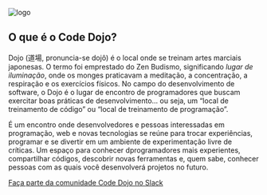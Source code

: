 ![logo](https://github.com/viridiano/code-dojo/blob/master/images/code-dojo_logo.png)
## O que é o Code Dojo?

Dojo (道場, pronuncia-se dojô) é o local onde se treinam artes marciais japonesas. O termo foi emprestado do Zen Budismo, significando *lugar de iluminação*, onde os monges praticavam a meditação, a concentração, a respiração e os exercícios físicos. No campo do desenvolvimento de software, o Dojo é o lugar de encontro de programadores que buscam exercitar boas práticas de desenvolvimento... ou seja, um “local de treinamento de código” ou “local de treinamento de programação”.

É um encontro onde desenvolvedores e pessoas interessadas em programação, web e novas tecnologias se reúne para trocar experiências, programar e se divertir em um ambiente de experimentação livre de críticas. Um espaço para conhecer dprogramadores mais experientes, compartilhar códigos, descobrir novas ferramentas e, quem sabe, conhecer pessoas com as quais você desenvolverá projetos no futuro.

[Faça parte da comunidade Code Dojo no Slack](https://viridiano.typeform.com/to/dJKZwz)

